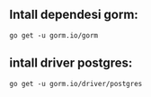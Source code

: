 ## Intall dependesi gorm:
<code>go get -u gorm.io/gorm</code>

## intall driver postgres:
<code>go get -u gorm.io/driver/postgres</code>